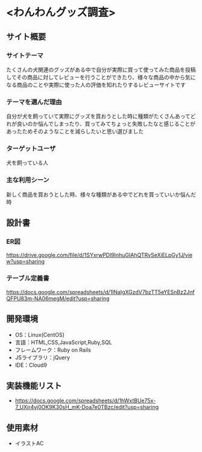 # <わんわんグッズ調査>

## サイト概要
### サイトテーマ
たくさんの犬関連のグッズがある中で自分が実際に買って使ってみた商品を投稿してその商品に対してレビューを行うことができたり、様々な商品の中から気になる商品のことや実際に使った人の評価を知れたりするレビューサイトです

### テーマを選んだ理由
自分が犬を飼っていて実際にグッズを買おうとした時に種類がたくさんあってどれが良いのか悩んでしまったり、買ってみてちょっと失敗したなと感じることがあったためそのようなことを減らしたいと思い選びました

### ターゲットユーザ
犬を飼っている人

### 主な利用シーン
新しく商品を買おうとした時、様々な種類がある中でどれを買っていいか悩んだ時

## 設計書
### ER図
https://drive.google.com/file/d/1SYxrwPDl9InhuGIAhQTRvSeXiELpGy1J/view?usp=sharing
### テーブル定義書
https://docs.google.com/spreadsheets/d/1lNaIgXGzdV7bzTT5eYESnBz2JnfQFPU83m-NA06megM/edit?usp=sharing

## 開発環境
- OS：Linux(CentOS)
- 言語：HTML,CSS,JavaScript,Ruby,SQL
- フレームワーク：Ruby on Rails
- JSライブラリ：jQuery
- IDE：Cloud9

## 実装機能リスト
- https://docs.google.com/spreadsheets/d/1hWxtBUe75x-7_UXjr4vj0OK9K30sH_mK-Doa7e0TBzc/edit?usp=sharing

## 使用素材
- イラストAC